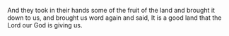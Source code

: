 And they took in their hands some of the fruit of the land and brought it down to us, and brought us word again and said, It is a good land that the Lord our God is giving us.
